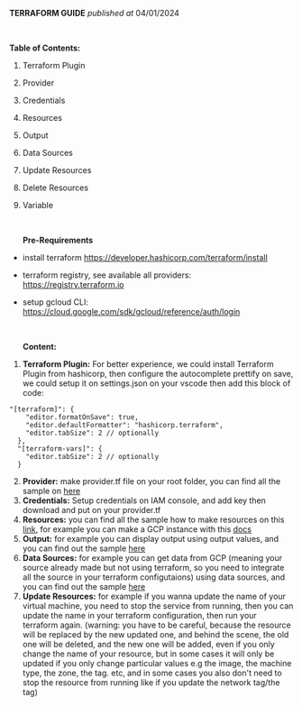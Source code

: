 **TERRAFORM GUIDE**
_published at_ 04/01/2024

<br/>

**Table of Contents:**

1. Terraform Plugin
2. Provider
3. Credentials
4. Resources
5. Output
6. Data Sources
7. Update Resources
8. Delete Resources
9. Variable

    <br/>
    
   **Pre-Requirements**

- install terraform https://developer.hashicorp.com/terraform/install
- terraform registry, see available all providers: https://registry.terraform.io
- setup gcloud CLI: https://cloud.google.com/sdk/gcloud/reference/auth/login

  <br/>

  **Content:**

1. **Terraform Plugin:** For better experience, we could install Terraform Plugin from hashicorp, then configure the autocomplete prettify on save, we could setup it on settings.json on your vscode then add this block of code:

```
"[terraform]": {
    "editor.formatOnSave": true,
    "editor.defaultFormatter": "hashicorp.terraform",
    "editor.tabSize": 2 // optionally
  },
  "[terraform-vars]": {
    "editor.tabSize": 2 // optionally
  }
```

2. **Provider:** make provider.tf file on your root folder, you can find all the sample on [here](https://registry.terraform.io/providers/hashicorp/google/latest/docs)
3. **Credentials:** Setup credentials on IAM console, and add key then download and put on your provider.tf
4. **Resources:** you can find all the sample how to make resources on this [link](https://registry.terraform.io/providers/hashicorp/google/latest/docs), for example you can make a GCP instance with this [docs](https://registry.terraform.io/providers/hashicorp/google/latest/docs/resources/compute_instance)
5. **Output:** for example you can display output using output values, and you can find out the sample [here](https://developer.hashicorp.com/terraform/language/values/outputs)
6. **Data Sources:** for example you can get data from GCP (meaning your source already made but not using terraform, so you need to integrate all the source in your terraform configutaions) using data sources, and you can find out the sample [here](https://developer.hashicorp.com/terraform/language/data-sources)
7. **Update Resources:** for example if you wanna update the name of your virtual machine, you need to stop the service from running, then you can update the name in your terraform configuration, then run your terraform again. (warning: you have to be careful, because the resource will be replaced by the new updated one, and behind the scene, the old one will be deleted, and the new one will be added, even if you only change the name of your resource, but in some cases it will only be updated if you only change particular values e.g the image, the machine type, the zone, the tag. etc, and in some cases you also don't need to stop the resource from running like if you update the network tag/the tag)
